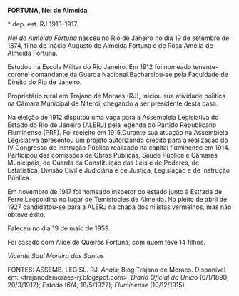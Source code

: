 **FORTUNA, Nei de Almeida**

\* dep. est. RJ 1913-1917.

*Nei de Almeida Fortuna* nasceu no Rio de Janeiro no dia 19 de setembro
de 1874, filho de Inácio Augusto de Almeida Fortuna e de Rosa Amélia de
Almeida Fortuna.

Estudou na Escola Militar do Rio Janeiro. Em 1912 foi nomeado
tenente-coronel comandante da Guarda Nacional.Bacharelou-se pela
Faculdade de Direito do Rio de Janeiro.

Proprietário rural em Trajano de Moraes (RJ), iniciou sua atividade
política na Câmara Municipal de Niterói, chegando a ser presidente desta
casa.

Na eleição de 1912 disputou uma vaga para a Assembleia Legislativa do
Estado do Rio de Janeiro (ALERJ) pela legenda do Partido Republicano
Fluminense (PRF). Foi reeleito em 1915.Durante sua atuação na Assembleia
Legislativa apresentou um projeto autorizando crédito para a realização
do IV Congresso de Instrução Pública realizado na capital fluminense em
1914. Participou das comissões de Obras Públicas, Saúde Pública e
Câmaras Municipais, de Guarda da Constituição das Leis e de Poderes, de
Estatística, Divisão Civil e Judiciária e de Justiça, Legislação e de
Instrução Pública.

Em novembro de 1917 foi nomeado inspetor do estado junto à Estrada de
Ferro Leopoldina no lugar de Temístocles de Almeida. No pleito de abril
de 1927 candidatou-se para a ALERJ na chapa dos nilistas vermelhos, mas
não obteve êxito.

Faleceu no dia 19 de maio de 1959.

Foi casado com Alice de Queirós Fortuna, com quem teve 14 filhos.

*Vicente Saul Moreira dos Santos*

FONTES: ASSEMB. LEGISL. RJ. *Anais*; Blog Trajano de Moraes. Disponível
em: \<trajanodemoraes-rj.blogspot.com\>; *Diário Oficial da União*
(6/1/1890, 20/3/1912); *Estado* (6/4, 18/5/1927); *Fluminense*
(10/12/1915).
